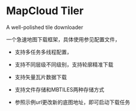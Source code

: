 
# MapCloud Tiler

A well-polished tile downloader

一个急速地图下载框架，具体使用参见配置文件，

- 支持多任务多线程配置，

- 支持不同层级不同级别，支持轮廓精准下载

- 支持矢量瓦片数据下载

- 支持文件存储和MBTILES两种存储方式

- 参照示例url更改新的底图地址，即可启动下载任务
